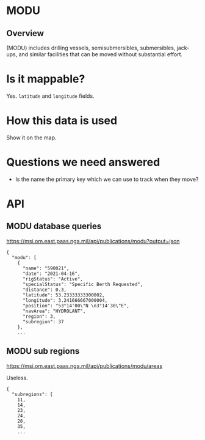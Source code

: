 # MODU

## Overview

(MODU) includes drilling vessels, semisubmersibles, submersibles, jack-ups, and similar facilities that can be moved without substantial effort.

# Is it mappable?

Yes.  ``latitude`` and ``longitude`` fields.

# How this data is used

Show it on the map.

# Questions we need answered

* Is the name the primary key which we can use to track when they move?

# API

## MODU database queries
https://msi.om.east.paas.nga.mil/api/publications/modu?output=json

```
{
  "modu": [
    {
      "name": "590021",
      "date": "2021-04-16",
      "rigStatus": "Active",
      "specialStatus": "Specific Berth Requested",
      "distance": 0.3,
      "latitude": 53.23333333300002,
      "longitude": 3.241666667000004,
      "position": "53°14'00\"N \n3°14'30\"E",
      "navArea": "HYDROLANT",
      "region": 3,
      "subregion": 37
    },
    ...
```

## MODU sub regions
https://msi.om.east.paas.nga.mil/api/publications/modu/areas

Useless.

```
{
  "subregions": [
    11,
    14,
    23,
    24,
    28,
    35,
    ...
```